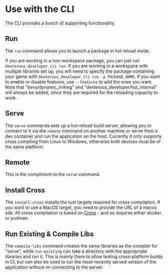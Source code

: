 # Use with the CLI

The CLI provides a bunch of supporting functionality.

## Run

The `run` command allows you to launch a package in hot reload mode.

If you are working in a non-workspace package, you can just run `dexterous_developer_cli run`.
If you are working in a workspace with multiple libraries set up, you will need to specify the package containing your game with `dexterous_developer_cli run -p PACKAGE_NAME`.
If you want to enable or disable features, use `--features` to add the ones you want. Note that "bevy/dynamic_linking" and "dexterous_developer/hot_internal" will always be added, since they are required for the reloading capacity to work.

## Serve

The `serve` commands sets up a hot-reload build server, allowing you to connect to it via the `remote` command on another machine or serve from a dev container and run the application on the host. Currently it only supports cross compiling from Linux to Windows, otherwise both devices must be of the same platform.

## Remote

This is the compliment to the `serve` command.

## Install Cross

The `install-cross` installs the rust targets required for cross compilation. If you want to use a MacOS target, you need to provide the URL of a macos sdk. All cross compilation is based on [Cross](https://github.com/cross-rs/cross) - and so requires either docker or podman.

## Run Existing & Compile Libs

The `compile-libs` command creates the same libraries as the compiler for "serve", while `run-existing` can take a directory with the appropriate libraries and run it. This is mainly there to allow testing cross-platform builds in CI, but can also be used to run the most-recently served version of the application without re-connecting to the server.
